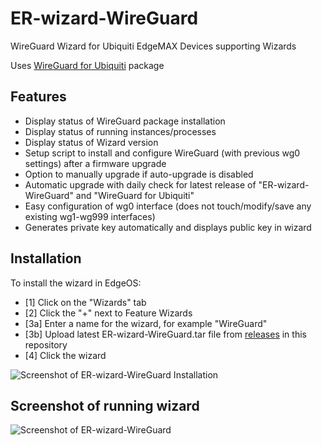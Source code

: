 # ER-wizard-WireGuard
WireGuard Wizard for Ubiquiti EdgeMAX Devices supporting Wizards

Uses [WireGuard for Ubiquiti](https://github.com/WireGuard/wireguard-vyatta-ubnt) package

## Features
- Display status of WireGuard package installation
- Display status of running instances/processes
- Display status of Wizard version
- Setup script to install and configure WireGuard (with previous wg0 settings) after a firmware upgrade
- Option to manually upgrade if auto-upgrade is disabled
- Automatic upgrade with daily check for latest release of "ER-wizard-WireGuard" and "WireGuard for Ubiquiti"
- Easy configuration of wg0 interface (does not touch/modify/save any existing wg1-wg999 interfaces)
- Generates private key automatically and displays public key in wizard

## Installation
To install the wizard in EdgeOS:
- [1] Click on the "Wizards" tab
- [2] Click the "+" next to Feature Wizards
- [3a] Enter a name for the wizard, for example "WireGuard"
- [3b] Upload latest ER-wizard-WireGuard.tar file from [releases](https://github.com/vchrizz/ER-wizard-WireGuard/releases/latest) in this repository
- [4] Click the wizard

![Screenshot of ER-wizard-WireGuard Installation](https://github.com/vchrizz/ER-wizard-WireGuard/blob/main/ER-wizard-WireGuard-installation.png)

## Screenshot of running wizard
![Screenshot of ER-wizard-WireGuard](https://github.com/vchrizz/ER-wizard-WireGuard/blob/main/ER-wizard-WireGuard-screenshot.png)
